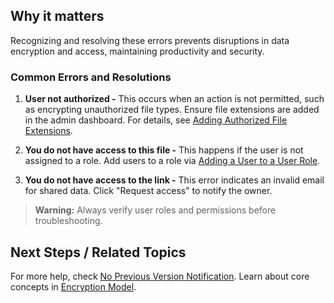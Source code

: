 
## Why it matters
Recognizing and resolving these errors prevents disruptions in data encryption and access, maintaining productivity and security.

### Common Errors and Resolutions

1. **User not authorized -** This occurs when an action is not permitted, such as encrypting unauthorized file types. Ensure file extensions are added in the admin dashboard. For details, see [Adding Authorized File Extensions](/04-admin-guide/authorized-file-extensions).

<!-- IMG: ./media/09-troubleshooting-&-faq/user-not-authorized.png | Alt: User not authorized error -->

2. **You do not have access to this file -** This happens if the user is not assigned to a role. Add users to a role via [Adding a User to a User Role](/04-admin-guide/add-user-to-role).

<!-- IMG: ./media/09-troubleshooting-&-faq/no-access-file.png | Alt: No access to file error -->

3. **You do not have access to the link -** This error indicates an invalid email for shared data. Click "Request access" to notify the owner.

<!-- IMG: ./media/09-troubleshooting-&-faq/no-access-link.png | Alt: No access to link error -->

> **Warning:** Always verify user roles and permissions before troubleshooting.

## Next Steps / Related Topics
For more help, check [No Previous Version Notification](/09-troubleshooting-&-faq/no-previous-version-notification). Learn about core concepts in [Encryption Model](/02-core-concepts/encryption-model).
